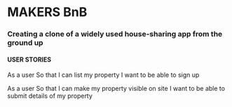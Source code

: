 # MAKERS BnB

### Creating a clone of a widely used house-sharing app from the ground up

#### USER STORIES

As a user
So that I can list my property
I want to be able to sign up

As a user
So that I can make my property visible on site
I want to be able to submit details of my property
